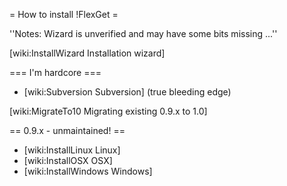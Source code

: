 = How to install !FlexGet =

''Notes: Wizard is unverified and may have some bits missing ...''

[wiki:InstallWizard Installation wizard]

=== I'm hardcore ===

 * [wiki:Subversion Subversion] (true bleeding edge)

[wiki:MigrateTo10 Migrating existing 0.9.x to 1.0]

== 0.9.x - unmaintained! ==

 * [wiki:InstallLinux Linux]
 * [wiki:InstallOSX OSX]
 * [wiki:InstallWindows Windows]
